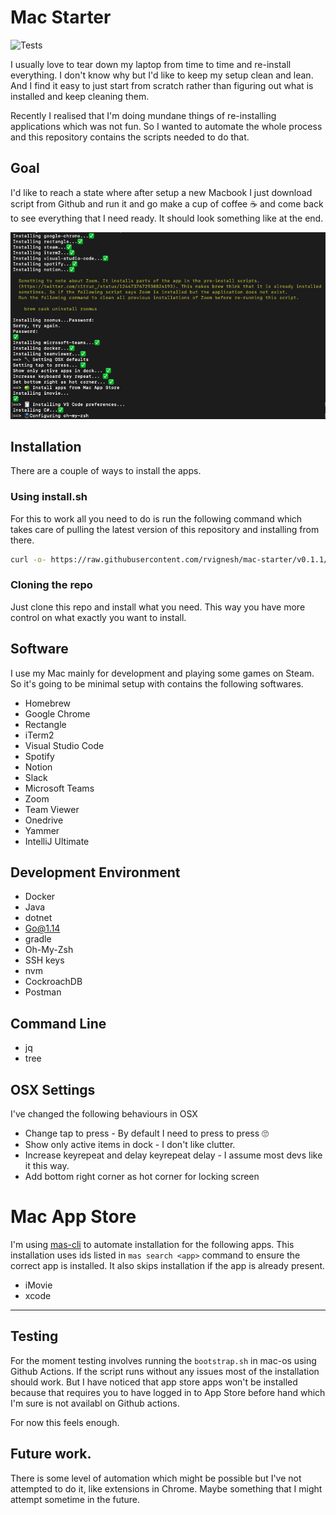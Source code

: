 # Mac Starter 

![Tests](https://github.com/rvignesh89/mac-starter/workflows/Test/badge.svg)

I usually love to tear down my laptop from time to time and re-install everything. I don't know why but I'd like to keep my setup clean and lean. And I find it easy to just start from scratch rather than figuring out what is installed and keep cleaning them. 

Recently I realised that I'm doing mundane things of re-installing applications which was not fun. So I wanted to automate the whole process and this repository contains the scripts needed to do that.

## Goal

I'd like to reach a state where after setup a new Macbook I just download script from Github and run it and go make a cup of coffee ☕️ and come back to see everything that I need ready. It should look something like at the end.

![Sample](./screenshots/sample.png)

## Installation

There are a couple of ways to install the apps. 

### Using install.sh 

For this to work all you need to do is run the following command which takes care of pulling the latest version of this repository and installing from there. 

```bash
curl -o- https://raw.githubusercontent.com/rvignesh/mac-starter/v0.1.1/install.sh | bash
```

### Cloning the repo

Just clone this repo and install what you need. This way you have more control on what exactly you want to install.

## Software

I use my Mac mainly for development and playing some games on Steam. So it's going to be minimal setup with contains the following softwares.

- Homebrew
- Google Chrome
- Rectangle
- iTerm2
- Visual Studio Code
- Spotify 
- Notion
- Slack
- Microsoft Teams
- Zoom
- Team Viewer
- Onedrive
- Yammer
- IntelliJ Ultimate

## Development Environment

- Docker
- Java
- dotnet
- Go@1.14
- gradle
- Oh-My-Zsh
- SSH keys
- nvm
- CockroachDB
- Postman

## Command Line

- jq 
- tree

## OSX Settings

I've changed the following behaviours in OSX

- Change tap to press - By default I need to press to press 🙄
- Show only active items in dock - I don't like clutter.
- Increase keyrepeat and delay keyrepeat delay - I assume most devs like it this way.
- Add bottom right corner as hot corner for locking screen

# Mac App Store

I'm using [mas-cli](https://github.com/mas-cli/mas) to automate installation for the following apps. This installation uses ids listed in `mas search <app>` command to ensure the correct app is installed. It also skips installation if the app is already present.

- iMovie
- xcode

---

## Testing

For the moment testing involves running the `bootstrap.sh` in mac-os using Github Actions. If the script runs without any issues most of the installation should work. But I have noticed that app store apps won't be installed because that requires you to have logged in to App Store before hand which I'm sure is not availabl on Github actions. 

For now this feels enough.

## Future work.

There is some level of automation which might be possible but I've not attempted to do it, like extensions in Chrome. Maybe something that I might attempt sometime in the future. 